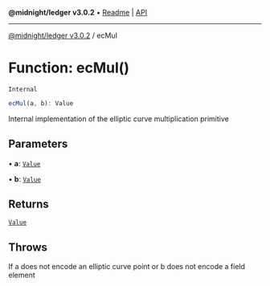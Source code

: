 **@midnight/ledger v3.0.2** • [Readme](../README.md) \| [API](../globals.md)

***

[@midnight/ledger v3.0.2](../README.md) / ecMul

# Function: ecMul()

`Internal`

```ts
ecMul(a, b): Value
```

Internal implementation of the elliptic curve multiplication primitive

## Parameters

• **a**: [`Value`](../type-aliases/Value.md)

• **b**: [`Value`](../type-aliases/Value.md)

## Returns

[`Value`](../type-aliases/Value.md)

## Throws

If a does not encode an elliptic curve point or b
does not encode a field element
